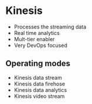 # Kinesis
* Processes the streaming data
* Real time analytics
* Mult-tier enabler
* Very DevOps focused

## Operating modes
* Kinesis data stream
* Kinesis data firehose
* Kinesis data analytics
* Kinesis video stream